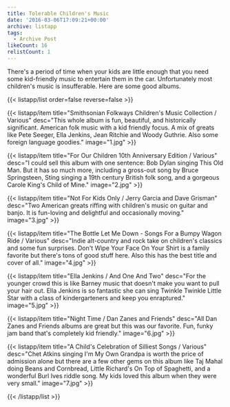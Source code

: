 ```yaml
---
title: Tolerable Children's Music
date: '2016-03-06T17:09:21+00:00'
archive: listapp
tags: 
  - Archive Post
likeCount: 16
relistCount: 1
---
```


There's a period of time when your kids are little enough that you need some kid-friendly music to entertain them in the car. Unfortunately most children's music is insufferable. Here are some good albums.

<!--more-->

{{< listapp/list order=false reverse=false >}}

   {{< listapp/item title="Smithsonian Folkways Children's Music Collection / Various"
      desc="This whole album is fun, beautiful, and historically significant. American folk music with a kid friendly focus. A mix of greats like Pete Seeger, Ella Jenkins, Jean Ritchie and Woody Guthrie. Also some foreign language goodies."
      image="1.jpg" >}}

   {{< listapp/item title="For Our Children 10th Anniversary Edition / Various"
      desc="I could sell this album with one sentence: Bob Dylan singing This Old Man. But it has so much more, including a gross-out song by Bruce Springsteen, Sting singing a 19th century British folk song, and a gorgeous Carole King's Child of Mine."
      image="2.jpg" >}}

   {{< listapp/item title="Not For Kids Only / Jerry Garcia and Dave Grisman"
      desc="Two American greats riffing with children's music on guitar and banjo. It is fun-loving and delightful and occasionally moving."
      image="3.jpg" >}}

   {{< listapp/item title="The Bottle Let Me Down - Songs For a Bumpy Wagon Ride / Various"
      desc="Indie alt-country and rock take on children's classics and some fun surprises. Don't Wipe Your Face On Your Shirt is a family favorite but there's tons of good stuff here. Also this has the best title and cover of all."
      image="4.jpg" >}}

   {{< listapp/item title="Ella Jenkins / And One And Two"
      desc="For the younger crowd this is like Barney music that doesn't make you want to pull your hair out. Ella Jenkins is so fantastic she can sing Twinkle Twinkle Little Star with a class of kindergarteners and keep you enraptured."
      image="5.jpg" >}}

   {{< listapp/item title="Night Time / Dan Zanes and Friends"
      desc="All Dan Zanes and Friends albums are great but this was our favorite. Fun, funky jam band that's completely kid friendly."
      image="6.jpg" >}}

   {{< listapp/item title="A Child's Celebration of Silliest Songs / Various"
      desc="Chet Atkins singing I'm My Own Grandpa is worth the price of admission alone but there are a few other gems on this album like Taj Mahal doing Beans and Cornbread, Little Richard's On Top of Spaghetti, and a wonderful Burl Ives riddle song. My kids loved this album when they were very small."
      image="7.jpg" >}}

{{< /listapp/list >}}
